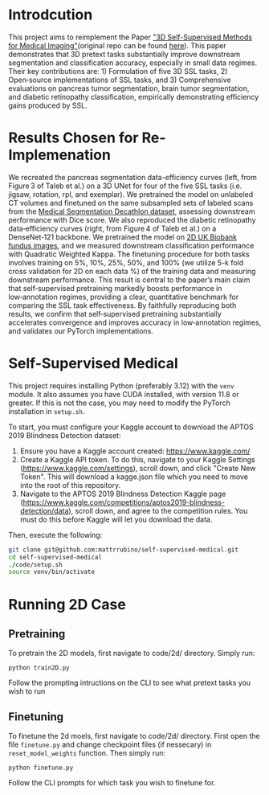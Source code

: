 # Introdcution
This project aims to reimplement the Paper ["3D Self-Supervised Methods for Medical Imaging"](https://arxiv.org/abs/2006.03829)(original repo can be found [here](https://github.com/HealthML/self-supervised-3d-tasks)).  This paper demonstrates that 3D pretext tasks substantially improve downstream segmentation and classification accuracy, especially in small data regimes. Their key contributions are: 1) Formulation of five 3D SSL tasks, 2) Open‑source implementations of SSL tasks, and 3) Comprehensive evaluations on pancreas tumor segmentation, brain tumor segmentation, and diabetic retinopathy classification, empirically demonstrating efficiency gains produced by SSL.


# Results Chosen for Re-Implemenation
We recreated the pancreas segmentation data-efficiency curves (left, from Figure 3 of Taleb et al.) on a 3D UNet for four of the five SSL tasks (i.e. jigsaw, rotation, rpl, and exemplar). We pretrained the model on unlabeled CT volumes and finetuned on the same subsampled sets of labeled scans from the [Medical Segmentation Decathlon dataset](http://medicaldecathlon.com/), assessing downstream performance with Dice score. We also reproduced the diabetic retinopathy data‑efficiency curves (right, from Figure 4 of Taleb et al.) on a DenseNet‑121 backbone. We pretrained the model on [2D UK Biobank fundus images](https://www.kaggle.com/competitions/aptos2019-blindness-detection), and we measured downstream classification performance with Quadratic Weighted Kappa. The finetuning procedure for both tasks involves training on 5%, 10%, 25%, 50%, and 100% (we utilize 5-k fold cross validation for 2D on each data %) of the training data and measuring downstream performance. This result is central to the paper’s main claim that self‑supervised pretraining markedly boosts performance in low‑annotation regimes, providing a clear, quantitative benchmark for comparing the SSL task effectiveness. By faithfully reproducing both results, we confirm that self‑supervised pretraining substantially accelerates convergence and improves accuracy in low‑annotation regimes, and validates our PyTorch implementations.






# Self-Supervised Medical

This project requires installing Python (preferably 3.12) with the `venv` module.
It also assumes you have CUDA installed, with version 11.8 or greater. If this is
not the case, you may need to modify the PyTorch installation in `setup.sh`.

To start, you must configure your Kaggle account to download the APTOS 2019 Blindness Detection dataset:

1) Ensure you have a Kaggle account created: https://www.kaggle.com/
2) Create a Kaggle API token. To do this, navigate to your Kaggle Settings (https://www.kaggle.com/settings), scroll down, and click "Create New Token". This will download a kagge.json file which you need to move into the root of this repository.
3) Navigate to the APTOS 2019 Blindness Detection Kaggle page (https://www.kaggle.com/competitions/aptos2019-blindness-detection/data), scroll down, and agree to the competition rules. You must do this before Kaggle will let you download the data.

Then, execute the following:

```bash
git clone git@github.com:mattrrubino/self-supervised-medical.git
cd self-supervised-medical
./code/setup.sh
source venv/bin/activate
```

# Running 2D Case
## Pretraining
To pretrain the 2D models, first navigate to code/2d/ directory. Simply run:

```
python train2D.py
```

Follow the prompting intructions on the CLI to see what pretext tasks you wish to run

## Finetuning
To finetune the 2d moels, first navigate to code/2d/ directory. First open the file `finetune.py` and change checkpoint files (if nessecary) in `reset_model_weights` function. Then simply run:

```
python finetune.py
```

Follow the CLI prompts for which task you wish to finetune for. 







